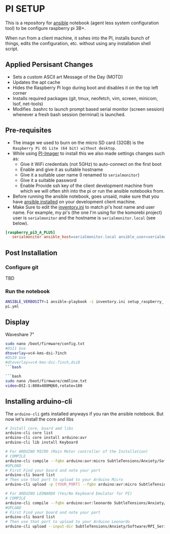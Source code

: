 # PI SETUP

This is a repository for [ansible](https://www.ansible.com/) notebook (agent less system configuration tool) to be configure raspberry pi 3B+.

When run from a client machine, it sshes into the PI, installs bunch of things, edits the configuration, etc. without using any installation shell script.

## Applied Persisant Changes

- Sets a custom ASCII art Message of the Day (MOTD)
- Updates the apt cache
- Hides the Raspberry Pi logo during boot and disables it on the top left corner
- Installs required packages (git, tmux, neofetch, vim, screen, minicom, lsof, net-tools)
- Modifies .bashrc to launch prompt based serial monitor (screen session) whenever a fresh bash session (terminal) is launched.

## Pre-requisites

- The image we used to burn on the micro SD card (32GB) is the   `Raspberry Pi OS Lite (64 bit) without desktop`.
- While using [PI-Imager](https://www.raspberrypi.com/software/) to install this we also made settings changes such as:
  - Give it WiFi credentials (not 5GHz) to auto-connect on the first boot
  - Enable and give it as suitable hostname
  - Give it a suitable user name (I renamed to `serialmonitor`)
  - Give it a suitable password
  - Enable Provide ssh key of the client development machine from which we will often shh into the pi or run the ansible notebooks from.
- Before running the ansible notebook, goes unsaid, make sure that you have [ansible installed](https://docs.ansible.com/ansible/latest/installation_guide/intro_installation.html) on your development client machine.  
- Make Sure to edit the [inventory.ini](inventory.ini) to match pi's host name and user name. For example, my pi's (the one I'm using for the komorebi project) user is `serialmonitor` and the hostname is `serialmonitor.local` (see below).

```ini
[raspberry_pi3_A_PLUS]
   serialmonitor ansible_host=serialmonitor.local ansible_user=serialmonitor
```

## Post Installation

### Configure git

TBD

### Run the notebook

```bash
ANSIBLE_VERBOSITY=1 ansible-playbook -i inventory.ini setup_raspberry_
pi.yml
```

## Display

Waveshare 7"

```bash
sudo nano /boot/firmware/config.txt
#DSI1 Use
dtoverlay=vc4-kms-dsi-7inch
#DSI0 Use
#dtoverlay=vc4-kms-dsi-7inch,dsi0
```bash

```bash
sudo nano /boot/firmware/cmdline.txt
video=DSI-1:800x480M@60,rotate=180
```

## Installing arduino-cli

The `arduino-cli` gets installed anyways if you ran the ansible notebook. But now let's install the core and libs

```bash
# Install core, board amd libs
arduino-cli core list
arduino-cli core install arduino:avr
arduino-cli lib install Keyboard

# For ARDUINO MICRO (Main Motor controller of the Installation)
# COMPILE
arduino-cli compile --fqbn arduino:avr:micro SubtleTensions/Anxiety/Software/ArduinoStepperController_ARDUINO_IDE/ -v
#UPLOAD
# First Find your board and note your port
arduino-cli board list
# Then use that port to upload to your Arduino Micro 
arduino-cli upload -p [YOUR_PORT] --fqbn arduino:avr:micro SubtleTensions/Anxiety/Software/ArduinoStepperController_ARDUINO_IDE/ -v

# For ARDUINO LEONARDO (Yes/No Keyboard Emulator for PI)
# COMPILE
arduino-cli compile --fqbn arduino:avr:leonardo SubtleTensions/Anxiety/Software/RPI_Serial_Mon/yes_no_selector/ -v
#UPLOAD
# First Find your board and note your port
arduino-cli board list
# Then use that port to upload to your Arduino Leonardo 
arduino-cli upload --input-dir SubtleTensions/Anxiety/Software/RPI_Serial_Mon/yes_no_selector/binary -p [YOUR_PORT] --fqbn arduino:avr:leonardo SubtleTensions/Anxiety/Software/RPI_Serial_Mon/yes_no_selector/
```
